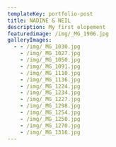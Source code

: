 ```yaml
---
templateKey: portfolio-post
title: NADINE & NEIL
description: My first elopement
featuredimage: /img/_MG_1906.jpg
galleryImages:
  - - /img/_MG_1030.jpg
    - /img/_MG_1027.jpg
    - /img/_MG_1050.jpg
    - /img/_MG_1091.jpg
    - /img/_MG_1110.jpg
    - /img/_MG_1136.jpg
    - /img/_MG_1224.jpg
    - /img/_MG_1234.jpg
    - /img/_MG_1227.jpg
    - /img/_MG_1298.jpg
    - /img/_MG_1254.jpg
    - /img/_MG_1250.jpg
    - /img/_MG_1270.jpg
    - /img/_MG_1316.jpg
---
```


